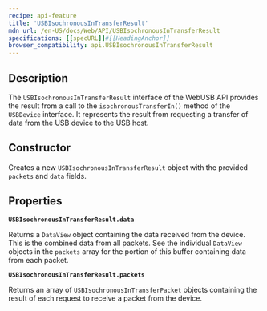 ```yaml
---
recipe: api-feature
title: 'USBIsochronousInTransferResult'
mdn_url: /en-US/docs/Web/API/USBIsochronousInTransferResult
specifications: [[specURL]]#[[HeadingAnchor]]
browser_compatibility: api.USBIsochronousInTransferResult
---
```


## Description

The `USBIsochronousInTransferResult` interface of the WebUSB API provides the result from a call to the `isochronousTransferIn()` method of the `USBDevice` interface. It represents the result from requesting a transfer of data from the USB device to the USB host.

## Constructor

Creates a new `USBIsochronousInTransferResult` object with the provided `packets` and `data` fields.

## Properties

**`USBIsochronousInTransferResult.data`**

Returns a `DataView` object containing the data received from the device. This is the combined data from all packets. See the individual `DataView` objects in the `packets` array for the portion of this buffer containing data from each packet.

**`USBIsochronousInTransferResult.packets`**

Returns an array of `USBIsochronousInTransferPacket` objects containing the result of each request to receive a packet from the device.
